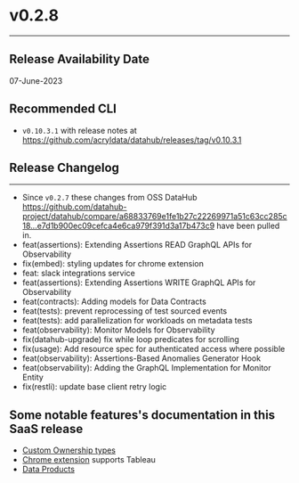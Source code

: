 # v0.2.8

---

## Release Availability Date

07-June-2023

## Recommended CLI

- `v0.10.3.1` with release notes at https://github.com/acryldata/datahub/releases/tag/v0.10.3.1

## Release Changelog

---

- Since `v0.2.7` these changes from OSS DataHub https://github.com/datahub-project/datahub/compare/a68833769e1fe1b27c22269971a51c63cc285c18...e7d1b900ec09cefca4e6ca979f391d3a17b473c9 have been pulled in.
- feat(assertions): Extending Assertions READ GraphQL APIs for Observability
- fix(embed): styling updates for chrome extension
- feat: slack integrations service
- feat(assertions): Extending Assertions WRITE GraphQL APIs for Observability
- feat(contracts): Adding models for Data Contracts
- feat(tests): prevent reprocessing of test sourced events
- feat(tests): add parallelization for workloads on metadata tests
- feat(observability): Monitor Models for Observability
- fix(datahub-upgrade) fix while loop predicates for scrolling
- fix(usage): Add resource spec for authenticated access where possible
- feat(observability): Assertions-Based Anomalies Generator Hook
- feat(observability): Adding the GraphQL Implementation for Monitor Entity
- fix(restli): update base client retry logic

## Some notable features's documentation in this SaaS release

- [Custom Ownership types](../../ownership/ownership-types.md)
- [Chrome extension](../chrome-extension.md) supports Tableau
- [Data Products](../../dataproducts.md)
